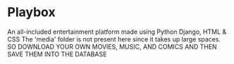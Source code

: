 # Playbox
An all-included entertainment platform made using Python Django, HTML & CSS
The 'media' folder is not present here since it takes up large spaces.
SO DOWNLOAD YOUR OWN MOVIES, MUSIC, AND COMICS AND THEN SAVE THEM INTO THE DATABASE
